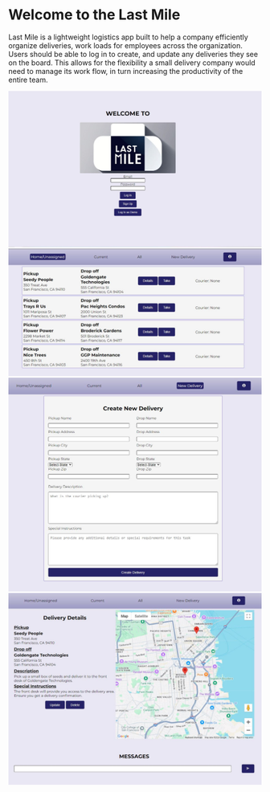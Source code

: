 # Welcome to the Last Mile

Last Mile is a lightweight logistics app built to help a company efficiently organize deliveries, work loads for employees across the organization. Users should be able to log in to create, and update any deliveries they see on the board. This allows for the flexibility a small delivery company would need to manage its work flow, in turn increasing the productivity of the entire team.


![alt text](Landing-Page.jpg)
![alt text](Unassigned.jpg)
![alt text](Form.jpg)
![alt text](Details.JPG)
